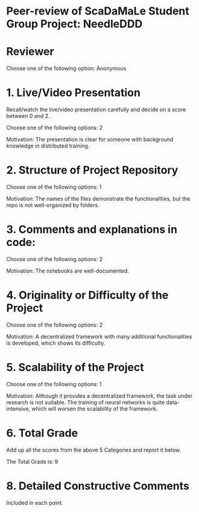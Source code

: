 # Peer-review of ScaDaMaLe Student Group Project: NeedleDDD

# Reviewer

Choose one of the following option: Anonymous

# 1. Live/Video Presentation

Recall/watch the live/video presentation carefully and decide on a score between 0 and 2.

Choose one of the following options: 2

Motivation: The presentation is clear for someone with background knowledge in distributed training.

# 2. Structure of Project Repository

Choose one of the following options: 1

Motivation: The names of the files demonstrate the functionalities, but the repo is not well-organized by folders.

# 3. Comments and explanations in code:

Choose one of the following options: 2

Motivation: The notebooks are well-documented.

# 4. Originality or Difficulty of the Project

Choose one of the following options: 2

Motivation: A decentralized framework with many additional functionalities is developed, which shows its difficulty.

# 5. Scalability of the Project

Choose one of the following options: 1

Motivation: Although it provides a decentralized framework, the task under research is not suitable. The training of neural networks is quite data-intensive, which will worsen the scalability of the framework.

# 6. Total Grade

Add up all the scores from the above 5 Categories and report it below.

The Total Grade is: 9

# 8. Detailed Constructive Comments

Included in each point.

